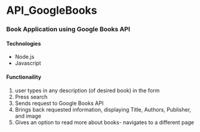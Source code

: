 # API_GoogleBooks
### Book Application using Google Books API

#### Technologies
* Node.js
* Javascript

#### Functionaility 
1. user types in any description (of desired book) in the form 
2. Press search
3. Sends request to Google Books API
4. Brings back requested information, displaying Title, Authors, Publisher, and image
5. Gives an option to read more about books- navigates to a different page
